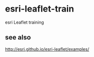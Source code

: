 # esri-leaflet-train
esri Leaflet training

## see also
http://esri.github.io/esri-leaflet/examples/
